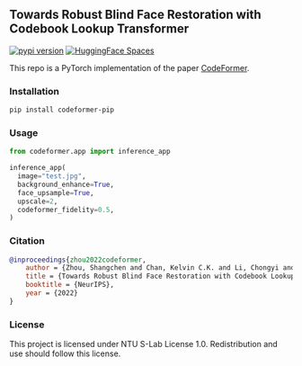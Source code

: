 <h2>
  Towards Robust Blind Face Restoration with Codebook Lookup Transformer
</h2>

<a href="https://badge.fury.io/py/codeformer-pip"><img src="https://badge.fury.io/py/codeformer-pip.svg" alt="pypi version"></a>
<a href="https://huggingface.co/spaces/ArtGAN/Stable-Diffusion-ControlNet-WebUI"><img src="https://img.shields.io/badge/CodeFormer-Demo-orange" alt="HuggingFace Spaces"></a>

This repo is a PyTorch implementation of the paper [CodeFormer](https://arxiv.org/abs/2206.11253).

### Installation
```bash
pip install codeformer-pip
```
### Usage
```python
from codeformer.app import inference_app

inference_app(
  image="test.jpg",
  background_enhance=True,
  face_upsample=True,
  upscale=2,
  codeformer_fidelity=0.5,
)
```
### Citation
```bibtex
@inproceedings{zhou2022codeformer,
    author = {Zhou, Shangchen and Chan, Kelvin C.K. and Li, Chongyi and Loy, Chen Change},
    title = {Towards Robust Blind Face Restoration with Codebook Lookup TransFormer},
    booktitle = {NeurIPS},
    year = {2022}
}
```

### License

This project is licensed under NTU S-Lab License 1.0. Redistribution and use should follow this license.